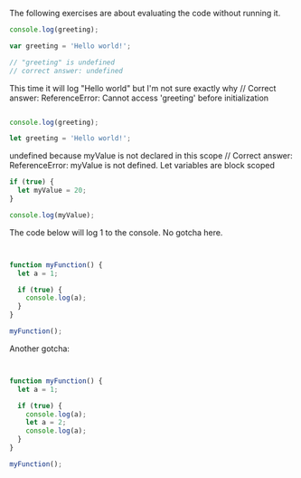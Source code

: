 The following exercises are about evaluating the code without running it. 

```javascript
console.log(greeting);

var greeting = 'Hello world!';

// "greeting" is undefined 
// correct answer: undefined 
``` 


This time it will log "Hello world" but I'm not sure exactly why 
// Correct answer: ReferenceError: Cannot access 'greeting' before initialization


```javascript

console.log(greeting);

let greeting = 'Hello world!';

``` 

undefined because myValue is not declared in this scope 
// Correct answer: ReferenceError: myValue is not defined. Let variables are block scoped 


```javascript
if (true) {
  let myValue = 20;
}

console.log(myValue);
```

The code below will log 1 to the console. No gotcha here. 
```javascript


function myFunction() {
  let a = 1;

  if (true) {
    console.log(a);
  }
}

myFunction();

```


Another gotcha: 

```javascript


function myFunction() {
  let a = 1;

  if (true) {
    console.log(a);
    let a = 2;
    console.log(a);
  }
}

myFunction();


```
